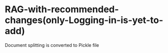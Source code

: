 # RAG-with-recommended-changes(only-Logging-in-is-yet-to-add)
Document splitting is converted to Pickle file
